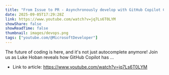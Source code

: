 ```yaml
---
title: "From Issue to PR - Asynchronously develop with GitHub Copilot Coding Agent"
date: 2025-09-05T17:29:28Z
link: https://www.youtube.com/watch?v=jq7Ls6T0LYM
showShare: false
showReadTime: false
thumbnail: images/devops.png
tags: ["youtube.com/@MicrosoftDeveloper"]
---
```

The future of coding is here, and it's not just autocomplete anymore! Join us as Luke Hoban reveals how GitHub Copilot has ...

- Link to article: https://www.youtube.com/watch?v=jq7Ls6T0LYM